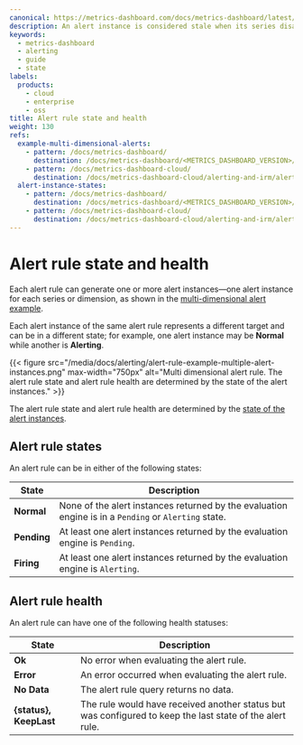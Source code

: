 ```yaml
---
canonical: https://metrics-dashboard.com/docs/metrics-dashboard/latest/alerting/fundamentals/alert-rule-evaluation/alert-rule-state-and-health/
description: An alert instance is considered stale when its series disappears for a number of consecutive evaluation intervals. Learn how Metrics Dashboard resolves them.
keywords:
  - metrics-dashboard
  - alerting
  - guide
  - state
labels:
  products:
    - cloud
    - enterprise
    - oss
title: Alert rule state and health
weight: 130
refs:
  example-multi-dimensional-alerts:
    - pattern: /docs/metrics-dashboard/
      destination: /docs/metrics-dashboard/<METRICS_DASHBOARD_VERSION>/alerting/best-practices/multi-dimensional-alerts/
    - pattern: /docs/metrics-dashboard-cloud/
      destination: /docs/metrics-dashboard-cloud/alerting-and-irm/alerting/best-practices/multi-dimensional-alerts/
  alert-instance-states:
    - pattern: /docs/metrics-dashboard/
      destination: /docs/metrics-dashboard/<METRICS_DASHBOARD_VERSION>/alerting/fundamentals/alert-rule-evaluation/nodata-and-error-states/#alert-instance-states
    - pattern: /docs/metrics-dashboard-cloud/
      destination: /docs/metrics-dashboard-cloud/alerting-and-irm/alerting/fundamentals/alert-rule-evaluation/nodata-and-error-states/#alert-instance-states
---
```


# Alert rule state and health

Each alert rule can generate one or more alert instances—one alert instance for each series or dimension, as shown in the [multi-dimensional alert example](ref:example-multi-dimensional-alerts).

Each alert instance of the same alert rule represents a different target and can be in a different state; for example, one alert instance may be **Normal** while another is **Alerting**.

{{< figure src="/media/docs/alerting/alert-rule-example-multiple-alert-instances.png" max-width="750px" alt="Multi dimensional alert rule. The alert rule state and alert rule health are determined by the state of the alert instances." >}}

The alert rule state and alert rule health are determined by the [state of the alert instances](ref:alert-instance-states).

## Alert rule states

An alert rule can be in either of the following states:

| State       | Description                                                                                          |
| ----------- | ---------------------------------------------------------------------------------------------------- |
| **Normal**  | None of the alert instances returned by the evaluation engine is in a `Pending` or `Alerting` state. |
| **Pending** | At least one alert instances returned by the evaluation engine is `Pending`.                         |
| **Firing**  | At least one alert instances returned by the evaluation engine is `Alerting`.                        |

## Alert rule health

An alert rule can have one of the following health statuses:

| State                  | Description                                                                                              |
| ---------------------- | -------------------------------------------------------------------------------------------------------- |
| **Ok**                 | No error when evaluating the alert rule.                                                                 |
| **Error**              | An error occurred when evaluating the alert rule.                                                        |
| **No Data**            | The alert rule query returns no data.                                                                    |
| **{status}, KeepLast** | The rule would have received another status but was configured to keep the last state of the alert rule. |
